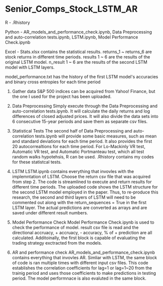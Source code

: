 # Senior_Comps_Stock_LSTM_AR
R - .Rhistory 

Python - AR_models_and_performance_check.ipynb, Data Preprocessing and auto-correlation tests.ipynb, LSTM.ipynb, Model Performance Check.ipynb

Excel - Stats.xlsx contains the statistical results. returns_1 ~ returns_6 are stock returns in different time periods. results 1 ~ 6 are the results of the original LSTM model. n_result 1 ~ 6 are the results of the second LSTM model with LSTM layers. 

model_performance.txt has the history of the first LSTM model's accuracies and binary cross entropies for each time period


1. Gather data
S&P 500 indices can be acquired from Yahoo! Finance, but the one I used for the project has been uploaded.

2. Data Preprocessing
Simply execute through the Data Preprocessing and auto-correlation tests.ipynb. It will calculate the daily returns and log differences of closed adjusted prices. It will also divide the data sets into 6 consecutive 15-year periods and save them as separate csv files.

3. Statistical Tests
The second half of Data Preprocessing and auto-correlation tests.ipynb will provide some basic measures, such as mean and standard deviations for each time period. It also provides the first 20 autocorrealtions for each time period. For Lo-Mackinly VR test, Automatic VR test, and Automatic Portmanteau test, which all test random walks hypotehsis, R can be used. .Rhistory contains my codes for these statistcal tests. 

4. LSTM
LSTM.ipynb contains everything that invovles with the implemntation of LSTM. Choose the return csv file that was acquired from step 2. The code is streamlined to execute and return results for different time periods. The uploaded code shows the LSTM structure for the second LSTM model employed in the paper. Thus, to re-produce this research, the second and third layers of LSTM will need to be commented out along with the return_sequences = True in the first LSTM layer. The actual predictions are converted as arrays and are saved under different result numbers. 

5. Model Performance Check
Model Performance Check.ipynb is used to check the performance of model. result csv file is read and the directional accruacy, + accruacy, - accuracy, % of + prediction are all calculated. Additoinally, the first block is capable of evaluating the trading strategy exctracted from the models.

6. AR and performance check
AR_models_and_performance_check.ipynb contains everything that invovles AR. Simliar with LSTM, the same block of code is ran multiple times with different input csv files. This code establishes the correlation coefficients for lag=1 or lag=1~20 from the trainig period and uses those coefficients to make predictions in testing period. The model performnace is also evaluted in the same block.
